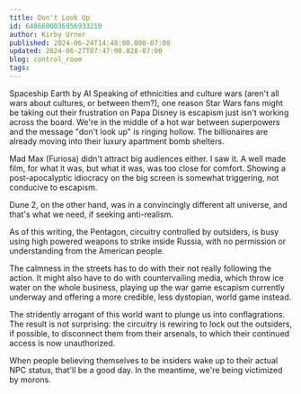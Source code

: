 ```yaml
---
title: Don't Look Up
id: 6486600036956933210
author: Kirby Urner
published: 2024-06-24T14:48:00.000-07:00
updated: 2024-06-27T07:47:00.828-07:00
blog: control_room
tags: 
---
```


[](https://blogger.googleusercontent.com/img/b/R29vZ2xl/AVvXsEjKUjcQs9yLpEBKYkJcMTvaeicsblVYUsQs2l5qZxK6Gggil8dhEfUqFcmsa8X8Z1RGcuyCr0igEL6D0Za77_97HijtyFRp-BqlTnLdlvGmzXdS9fj7hYtk4_H3OnbfnUdPKdkknLZUSVApjpL6_oAOWDp1j3MHulU_mQD7JLkEZ2fdXJZ4-OHK/s1024/epcot_ball_6.png)Spaceship Earth by AI
Speaking of ethnicities and culture wars (aren't all wars about cultures, or between them?), one reason Star Wars fans might be taking out their frustration on Papa Disney is escapism just isn't working across the board. We're in the middle of a hot war between superpowers and the message "don't look up" is ringing hollow. The billionaires are already moving into their luxury apartment bomb shelters.

Mad Max (Furiosa) didn't attract big audiences either. I saw it. A well made film, for what it was, but what it was, was too close for comfort. Showing a post-apocalyptic idiocracy on the big screen is somewhat triggering, not conducive to escapism. 

Dune 2, on the other hand, was in a convincingly different alt universe, and that's what we need, if seeking anti-realism.

As of this writing, the Pentagon, circuitry controlled by outsiders, is busy using high powered weapons to strike inside Russia, with no permission or understanding from the American people. 

The calmness in the streets has to do with their not really following the action. It might also have to do with countervailing media, which throw ice water on the whole business, playing up the war game escapism currently underway and offering a more credible, less dystopian, world game instead.

The stridently arrogant of this world want to plunge us into conflagrations. The result is not surprising: the circuitry is rewiring to lock out the outsiders, if possible, to disconnect them from their arsenals, to which their continued access is now unauthorized. 

When people believing themselves to be insiders wake up to their actual NPC status, that'll be a good day. In the meantime, we're being victimized by morons.